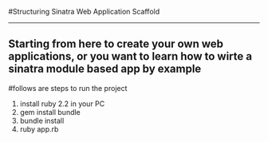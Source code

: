 #Structuring Sinatra Web Application Scaffold
  
---------------------------------------
Starting from here to create your own web applications, or you want to learn how to wirte a sinatra module based app by example  
---------------------------------------

#follows are steps to run the project
1. install ruby 2.2 in your PC
2. gem install bundle
3. bundle install
4. ruby app.rb

